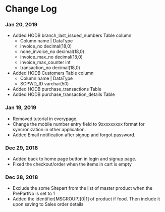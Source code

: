 # Change Log

### Jan 20, 2019
- Added HODB branch_last_issued_numbers Table column
    - Column name   |   DataType
    - invoice_no        decimal(18,0)
    - none_invoice_no   decimal(18,0)
    - invoice_max_no    decimal(18,0)
    - invoice_max_counter   int
    - transaction_no    decimal(18,0)
- Added HODB Customers Table column
    - Column name   |   DataType
    - SCPWD_ID          varchar(50)
- Added HODB purchase_transactions Table
- Added HODB purchase_transaction_details Table

### Jan 19, 2019
- Removed tutorial in everypage.
- Change the mobile number entry field to 9xxxxxxxxx format for syncronization in other application.
- Added Email notification after signup and forgot password.

### Dec 29, 2018
- Added back to home page button in login and signup page.
- Fixed the checkout/order when the items in cart is empty

### Dec 28, 2018
- Exclude the some Sitepart from the list of master product when the PrePartNo is set to 1
- Added the identifier[MSGROUP][0|1] of product if food. Then include it upon saving to Sales order details